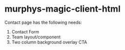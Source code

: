 # murphys-magic-client-html

Contact page has the following needs:

1. Contact Form
2. Team layout/component
3. Two column background overlay CTA
